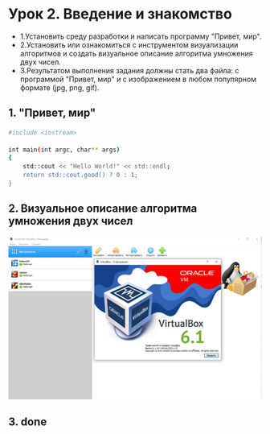 # Урок 2. Введение и знакомство
- 1.Установить среду разработки и написать программу "Привет, мир".
- 2.Установить или ознакомиться с инструментом визуализации алгоритмов и создать визуальное описание алгоритма умножения двух чисел.
- 3.Результатом выполнения задания должны стать два файла: с программой "Привет, мир" и с изображением в любом популярном формате (jpg, png, gif).

## 1. "Привет, мир"

```sh
#include <iostream>

int main(int argc, char** args)
{
    std::cout << "Hello World!" << std::endl;
    return std::cout.good() ? 0 : 1;
}
```
## 2. Визуальное описание алгоритма умножения двух чисел

![Иллюстрация к проекту](https://github.com/HENRYHKll/gb_linux_workstation/raw/main/lesson1/linux1-0.png)

## 3. done 